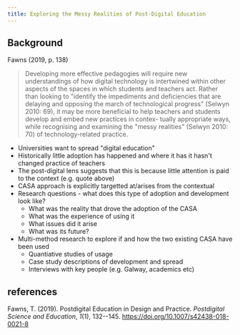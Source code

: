 ```yaml
---
title: Exploring the Messy Realities of Post-Digital Education
---
```

## Background

Fawns (2019, p. 138)
> Developing more effective pedagogies will require new understandings of how digital technology is intertwined within other aspects of the spaces in which students and teachers act. Rather than looking to "identify the impediments and deficiencies that are delaying and opposing the march of technological progress" (Selwyn 2010: 69), it may be more beneficial to help teachers and students develop and embed new practices in contex- tually appropriate ways, while recognising and examining the "messy realities" (Selwyn 2010: 70) of technology-related practice.

- Universities want to spread "digital education"
- Historically little adoption has happened and where it has it hasn't changed practice of teachers
- The post-digital lens suggests that this is because little attention is paid to the context (e.g. quote above)
- CASA approach is explicitly targetted at/arises from the contextual
- Research questions - what does this type of adoption and development look like?
  - What was the reality that drove the adoption of the CASA
  - What was the experience of using it
  - What issues did it arise
  - What was its future?
- Multi-method research to explore if and how the two existing CASA have been used
  - Quantiative studies of usage
  - Case study descriptions of development and spread
  - Interviews with key people (e.g. Galway, academics etc)





## references

Fawns, T. (2019). Postdigital Education in Design and Practice. *Postdigital Science and Education*, *1*(1), 132--145\. <https://doi.org/10.1007/s42438-018-0021-8>